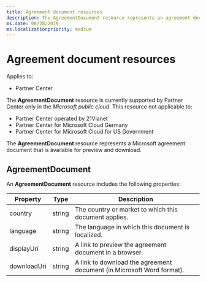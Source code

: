 ```yaml
---
title: Agreement document resources
description: The AgreementDocument resource represents an agreement document.
ms.date: 08/28/2019
ms.localizationpriority: medium
---
```


# Agreement document resources

Applies to:

- Partner Center

The **AgreementDocument** resource is currently supported by Partner Center only in the *Microsoft public cloud*. This resource not applicable to:

- Partner Center operated by 21Vianet
- Partner Center for Microsoft Cloud Germany
- Partner Center for Microsoft Cloud for US Government

The **AgreementDocument** resource represents a Microsoft agreement document that is available for preview and download.

## AgreementDocument

An **AgreementDocument** resource includes the following properties:

| Property       | Type   | Description                                                                                               |
|----------------|--------|-----------------------------------------------------------------------------------------------------------|
| country | string | The country or market to which this document applies. |
| language | string | The language in which this document is localized. |
| displayUri | string | A link to preview the agreement document in a browser.  |
| downloadUri |string | A link to download the agreement document (in Microsoft Word format). |
